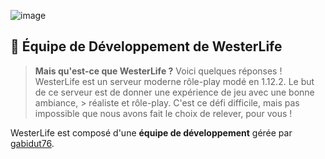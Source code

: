 ![image](https://user-images.githubusercontent.com/61020751/229223380-fa714bcb-ed77-458b-b0bb-e0403913be3d.png)
## :rocket: Équipe de Développement de WesterLife

> **Mais qu'est-ce que WesterLife ?**
> Voici quelques réponses ! WesterLife est un serveur moderne rôle-play modé en 1.12.2. Le but de ce serveur est de donner une expérience de jeu avec une bonne ambiance, > réaliste et rôle-play. C'est ce défi difficile, mais pas impossible que nous avons fait le choix de relever, pour vous !

WesterLife est composé d'une **équipe de développement** gérée par [gabidut76](https://github.com/gabidut).
